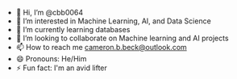 - 👋 Hi, I’m @cbb0064
- 👀 I’m interested in Machine Learning, AI, and Data Science
- 🌱 I’m currently learning databases
- 💞️ I’m looking to collaborate on Machine learning and AI projects
- 📫 How to reach me cameron.b.beck@outlook.com
- 😄 Pronouns: He/Him
- ⚡ Fun fact: I'm an avid lifter

<!---
cbb0064/cbb0064 is a ✨ special ✨ repository because its `README.md` (this file) appears on your GitHub profile.
You can click the Preview link to take a look at your changes.
--->

